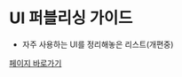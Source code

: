 # UI 퍼블리싱 가이드

- 자주 사용하는 UI를 정리해놓은 리스트(개편중)

[페이지 바로가기](https://purymaster.github.io/ui_guide/codingmap.html)